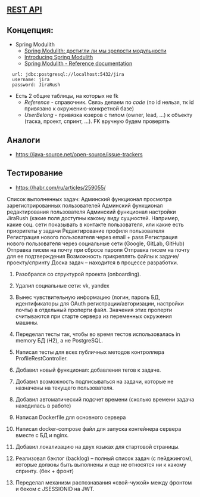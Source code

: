 ## [REST API](http://localhost:8080/doc)

## Концепция:
- Spring Modulith
  - [Spring Modulith: достигли ли мы зрелости модульности](https://habr.com/ru/post/701984/)
  - [Introducing Spring Modulith](https://spring.io/blog/2022/10/21/introducing-spring-modulith)
  - [Spring Modulith - Reference documentation](https://docs.spring.io/spring-modulith/docs/current-SNAPSHOT/reference/html/)

```
  url: jdbc:postgresql://localhost:5432/jira
  username: jira
  password: JiraRush
```
- Есть 2 общие таблицы, на которых не fk
  - _Reference_ - справочник. Связь делаем по _code_ (по id нельзя, тк id привязано к окружению-конкретной базе)
  - _UserBelong_ - привязка юзеров с типом (owner, lead, ...) к объекту (таска, проект, спринт, ...). FK вручную будем проверять

## Аналоги
- https://java-source.net/open-source/issue-trackers

## Тестирование
- https://habr.com/ru/articles/259055/

Список выполненных задач:
Админский функционал просмотра зарегистрированных пользователей
Админский функционал редактирования пользователя
Админский функционал настройки JiraRush (какие поля доступны какому виду сущностей. Например, какие соц. сети показывать в контакте пользователя, или какие есть приоритеты у задачи
Редактирование профиля пользователя
Регистрация нового пользователя через email + pass
Регистрация нового пользователя через социальные сети (Google, GitLab, GitHub)
Отправка писем на почту при сбросе пароля
Отправка писем на почту для ее подтверждения
Возможность прикреплять файлы к задаче/проекту/спринту
Доска задач – находится в процессе разработки.

1. Разобрался со структурой проекта (onboarding).

2. Удалил социальные сети: vk, yandex

3. Вынес чувствительную информацию (логин, пароль БД, идентификаторы для OAuth регистрации/авторизации, настройки почты) в отдельный проперти файл. Значения этих проперти считываются при старте сервера из переменных окружения машины.

4. Переделал тесты так, чтобы во время тестов использовалась in memory БД (H2), а не PostgreSQL.

5. Написал тесты для всех публичных методов контроллера ProfileRestController.

6. Добавил новый функционал: добавления тегов к задаче.

7. Добавил возможность подписываться на задачи, которые не назначены на текущего пользователя.

8. Добавил автоматический подсчет времени (сколько времени задача находилась в работе)

9. Написал Dockerfile для основного сервера

10. Написал docker-compose файл для запуска контейнера сервера вместе с БД и nginx.

11. Добавил локализацию на двух языках для стартовой страницы.

12. Реализовал бэклог (backlog) – полный список задач (с пейджингом), которые должны быть выполнены и еще не относятся ни к какому спринту. (бек + фронт)

13. Переделал механизм распознавания «свой-чужой» между фронтом и беком с JSESSIONID на JWT.
